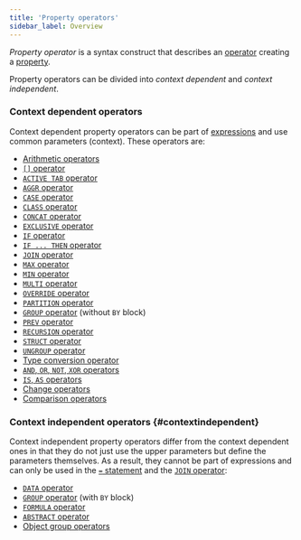 ```yaml
---
title: 'Property operators'
sidebar_label: Overview
---
```


*Property operator* is a syntax construct that describes an [operator](Property_operators_paradigm.md) creating a [property](Properties.md). 

Property operators can be divided into *context dependent* and *context independent*.

### Context dependent operators

Context dependent property operators can be part of [expressions](Expression.md) and use common parameters (context). These operators are:

-   [Arithmetic operators](Arithmetic_operators.md)
-   [`[]` operator](Brackets_operator.md)
-   [`ACTIVE TAB` operator](ACTIVE_TAB_operator.md)
-   [`AGGR` operator](AGGR_operator.md)
-   [`CASE` operator](CASE_operator.md)
-   [`CLASS` operator](CLASS_operator.md)
-   [`CONCAT` operator](CONCAT_operator.md)
-   [`EXCLUSIVE` operator](EXCLUSIVE_operator.md)
-   [`IF` operator](IF_operator.md)
-   [`IF ... THEN` operator](IF_..._THEN_operator.md)
-   [`JOIN` operator](JOIN_operator.md)
-   [`MAX` operator](MAX_operator.md)
-   [`MIN` operator](MIN_operator.md)
-   [`MULTI` operator](MULTI_operator.md)
-   [`OVERRIDE` operator](OVERRIDE_operator.md)
-   [`PARTITION` operator](PARTITION_operator.md)
-   [`GROUP` operator](GROUP_operator.md) (without `BY` block)
-   [`PREV` operator](PREV_operator.md)
-   [`RECURSION` operator](RECURSION_operator.md)
-   [`STRUCT` operator](STRUCT_operator.md)
-   [`UNGROUP` operator](UNGROUP_operator.md)
-   [Type conversion operator](Type_conversion_operator.md)
-   [`AND`, `OR`, `NOT`, `XOR` operators](AND_OR_NOT_XOR_operators.md)
-   [`IS`, `AS` operators](IS_AS_operators.md)
-   [Change operators](Change_operators.md)
-   [Comparison operators](Comparison_operators.md)

### Context independent operators {#contextindependent}

Context independent property operators differ from the context dependent ones in that they do not just use the upper parameters but define the parameters themselves. As a result, they cannot be part of expressions and can only be used in the [`=` statement](=_statement.md) and the [`JOIN` operator](JOIN_operator.md): 

-   [`DATA` operator](DATA_operator.md)
-   [`GROUP` operator](GROUP_operator.md) (with `BY` block)
-   [`FORMULA` operator](FORMULA_operator.md)
-   [`ABSTRACT` operator](ABSTRACT_operator.md)
-   [Object group operators](Object_group_operator.md)
